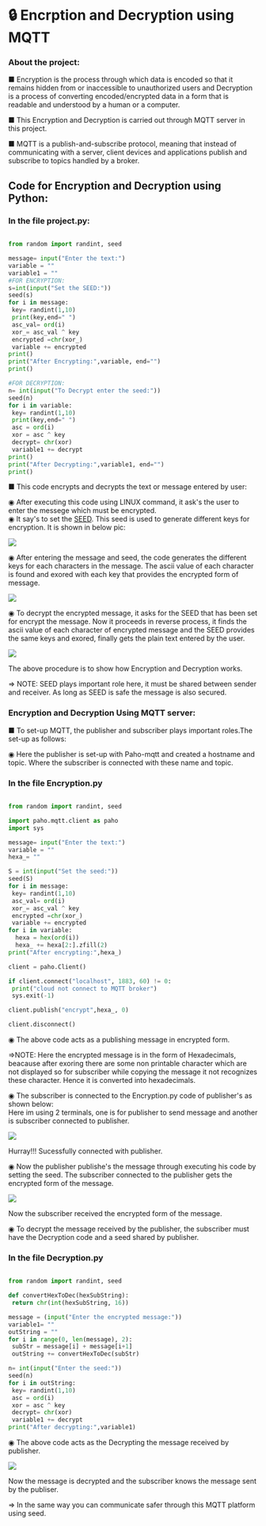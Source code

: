 # 🔒 Encrption and Decryption using MQTT
### About the project:
■ Encryption is the process through which data is encoded so that it remains hidden from or inaccessible to unauthorized users and Decryption is a process of converting encoded/encrypted data in a form that is readable and understood by a human or a computer.
<br>

■ This Encryption and Decryption is carried out through MQTT server in this project.
<br>

■ MQTT is a publish-and-subscribe protocol, meaning that instead of communicating with a server, client devices and applications publish and subscribe to topics handled by a broker.

## Code for Encryption and Decryption using Python:
   
   ### In the file project.py:
   ``` python
   
from random import randint, seed

message= input("Enter the text:")
variable = ""
variable1 = ""
#FOR ENCRYPTION:
s=int(input("Set the SEED:"))
seed(s)
for i in message:
    key= randint(1,10)
    print(key,end=" ")
    asc_val= ord(i)
    xor_= asc_val ^ key
    encrypted =chr(xor_)
    variable += encrypted
print()
print("After Encrypting:",variable, end="")
print()

#FOR DECRYPTION:
n= int(input("To Decrypt enter the seed:"))
seed(n)
for i in variable:
    key= randint(1,10)
    print(key,end=" ")
    asc = ord(i)
    xor = asc ^ key
    decrypt= chr(xor)
    variable1 += decrypt
print()
print("After Decrypting:",variable1, end="")
print()

```

 ■ This code encrypts and decrypts the text or message entered by user:
 
   ◉ After executing this code using LINUX command, it ask's the user to enter the messege which must be encrypted.
   <br>
   ◉ It say's to set the [SEED](https://www.geeksforgeeks.org/random-seed-in-python/#:~:text=Seed%20function%20is%20used%20to,number%20generated%20by%20the%20generator). This seed is used to generate different keys for encryption. It is shown in below pic: 
   <br>
   
   <img src="ref_pic/exe_1.jpg">
   <p align= "center">
   </p>
  
   ◉ After entering the message and seed, the code generates the different keys for each characters in the message. The ascii value of each character is found and exored with each key that provides the encrypted form of message.
  <br>
   
  <img src= "ref_pic/exe_2.jpg">
  <p align= "center">
  </p>
  
   ◉ To decrypt the encrypted message, it asks for the SEED that has been set for encrypt the message. Now it proceeds in reverse process, it finds the ascii value of each character of encrypted message and the SEED provides the same keys and exored, finally gets the plain text entered by the user.
   <br>
   
   <img src= "ref_pic/exe_3.jpg">
   <p align= "center">
   </p>
   
   The above procedure is to show how Encryption and Decryption works.
 
   ⇒ NOTE: SEED plays important role here, it must be shared between sender and receiver. As long as SEED is safe the message is also secured.
 <br>
 
### Encryption and Decryption Using MQTT server:
 
   ■ To set-up MQTT, the publisher and subscriber plays important roles.The set-up as follows:
      
   ◉ Here the publisher is set-up with Paho-mqtt and created a hostname and topic. Where the subscriber is connected with these name and topic.
      
   ### In the file Encryption.py
   ``` python
   
from random import randint, seed

import paho.mqtt.client as paho
import sys

message= input("Enter the text:")
variable = ""
hexa_= ""

S = int(input("Set the seed:"))
seed(S)
for i in message:
    key= randint(1,10)
    asc_val= ord(i)
    xor_= asc_val ^ key
    encrypted =chr(xor_)
    variable += encrypted
for i in variable:
     hexa = hex(ord(i))
     hexa_ += hexa[2:].zfill(2)
print("After encrypting:",hexa_) 

client = paho.Client()

if client.connect("localhost", 1883, 60) != 0:
    print("cloud not connect to MQTT broker")
    sys.exit(-1)

client.publish("encrypt",hexa_, 0)

client.disconnect()

```
 ◉ The above code acts as a publishing message in encrypted form.

 ⇒NOTE: Here the encrypted message is in the form of Hexadecimals, beacause after exoring there are some non printable character which are not displayed so for subscriber while copying the message it not recognizes these character. Hence it is converted into hexadecimals.

 ◉ The subscriber is connected to the Encryption.py code of publisher's as shown below:
<br>
   Here im using 2 terminals, one is for publisher to send message and another is subscriber connected to publisher.
   <br>
    
<img src= "ref_pic/sub_connected.jpg">
<p align= "center">
</p>
   
  Hurray!!! Sucessfully connected with publisher.
   
 ◉ Now the publisher publishe's the message through executing his code by setting the seed. The subscriber connected to the publisher gets the encrypted form of the message.
     <br>
    
<img src= "ref_pic/sub_encrypt.jpg">
<p align= "center">
</p>

  Now the subscriber received the encrypted form of the message. 
   
 ◉ To decrypt the message received by the publisher, the subscriber must have the Decryption code and a seed shared by publisher.
   
   
   ### In the file Decryption.py
   ``` python
   
   from random import randint, seed

def convertHexToDec(hexSubString):
    return chr(int(hexSubString, 16))

message = (input("Enter the encrypted message:"))
variable1= ""
outString = ""
for i in range(0, len(message), 2):
    subStr = message[i] + message[i+1]
    outString += convertHexToDec(subStr)

n= int(input("Enter the seed:"))
seed(n)
for i in outString:
    key= randint(1,10)
    asc = ord(i)
    xor = asc ^ key
    decrypt= chr(xor)
    variable1 += decrypt
print("After decrypting:",variable1)

```
  ◉ The above code acts as the Decrypting the message received by publisher.
     <br>
   
  <img src= "ref_pic/Decrypting message.jpg">
  <p align= "center">
  </p>
  
   Now the message is decrypted and the subscriber knows the message sent  by the publiser.
 
   ⇒ In the same way you can communicate safer through this MQTT platform using seed.
        

